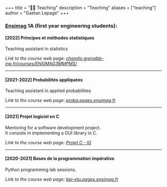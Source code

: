 +++
title = "🧑‍🏫 Teaching"
description = "Teaching"
aliases = ["teaching"]
author = "Gaétan Lepage"
+++


### [Ensimag](https://ensimag.grenoble-inp.fr/) 1A (first year engineering students):


<!-- - [2021] **Projet logiciel en C**\ -->
<!--     Mentoring for a software development project for 1st year engineering students.\ -->
<!--     It consists in implementing a GUI library in C.\ -->
<!--     Link to the project web page: [Projet C - IG](http://brouet.imag.fr/fberard/ProjetCLL/ProjetC) -->
<!--  -->
<!-- - [2020-2021] **Bases de la programmation impérative**\ -->
<!--     Python programming lab sessions for 1st year engineering students.\ -->
<!--     Link to the course web page: [bpi-etu.pages.ensimag.fr](https://bpi-etu.pages.ensimag.fr) -->
<!--  -->
<!-- - [2021-2022] **Probabilités appliquées**\ -->
<!--     Teaching assistant in applied probabilities\ -->
<!--     Link to the course web page: [francoio.github.io](https://francoio.github.io/about), [Chamilo](https://chamilo.grenoble-inp.fr/courses/ENSIMAG3MMPA1) -->

#### [2022] **Principes et méthodes statistiques**

Teaching assistant in statistics

_Link to the course web page:_
[_chamilo.grenoble-inp.fr/courses/ENSIMAG3MMPMS/_](https://chamilo.grenoble-inp.fr/courses/ENSIMAG3MMPMS/)

___

#### [2021-2022] **Probabilités appliquées**

Teaching assistant in applied probabilities

_Link to the course web page:_
[_proba.pages.ensimag.fr_](https://proba.pages.ensimag.fr)

___

#### [2021] **Projet logiciel en C**

Mentoring for a software development project.\
It consists in implementing a GUI library in C.

_Link to the course web page:_
[_Projet C - IG_](http://brouet.imag.fr/fberard/ProjetCLL/ProjetC)

___

#### [2020-2021] **Bases de la programmation impérative**

Python programming lab sessions.

_Link to the course web page:_
[_bpi-etu.pages.ensimag.fr_](https://bpi-etu.pages.ensimag.fr)
